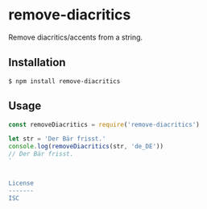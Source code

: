 
remove-diacritics
=================

Remove diacritics/accents from a string.



Installation
------------

    $ npm install remove-diacritics


Usage
------

```javascript
const removeDiacritics = require('remove-diacritics')

let str = 'Der Bär frisst.'
console.log(removeDiacritics(str, 'de_DE'))
// Der Bär frisst.
`


License
-------
ISC
